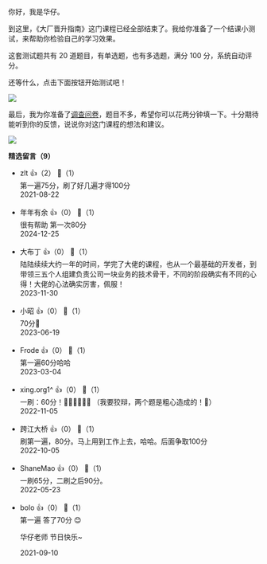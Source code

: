 你好，我是华仔。

到这里，《大厂晋升指南》这门课程已经全部结束了。我给你准备了一个结课小测试，来帮助你检验自己的学习效果。

这套测试题共有 20 道题目，有单选题，也有多选题，满分 100 分，系统自动评分。

还等什么，点击下面按钮开始测试吧！

[![](https://static001.geekbang.org/resource/image/28/a4/28d1be62669b4f3cc01c36466bf811a4.png?wh=1142%2A201)](http://time.geekbang.org/quiz/intro?act_id=369&exam_id=1059)

最后，我为你准备了[调查问卷](https://jinshuju.net/f/w77V00)，题目不多，希望你可以花两分钟填一下。十分期待能听到你的反馈，说说你对这门课程的想法和建议。

[![](https://static001.geekbang.org/resource/image/05/d4/05f2f7f105d18bfa5cb12c268d95e5d4.jpg?wh=1142%2A801)](https://jinshuju.net/f/w77V00)
<div><strong>精选留言（9）</strong></div><ul>
<li><span>zlt</span> 👍（2） 💬（1）<div>第一遍75分，刷了好几遍才得100分</div>2021-08-22</li><br/><li><span>年年有余</span> 👍（0） 💬（1）<div>很有帮助 第一次80分</div>2024-12-25</li><br/><li><span>大布丁</span> 👍（0） 💬（1）<div>陆陆续续大约一年的时间，学完了大佬的课程，也从一个最基础的开发者，到带领三五个人组建负责公司一块业务的技术骨干，不同的阶段确实有不同的心得！大佬的心法确实厉害，佩服！</div>2023-11-30</li><br/><li><span>小昭</span> 👍（0） 💬（1）<div>70分🧐</div>2023-06-19</li><br/><li><span>Frode</span> 👍（0） 💬（1）<div>第一遍60分哈哈</div>2023-03-04</li><br/><li><span>xing.org1^</span> 👍（0） 💬（1）<div>一刷：60分！🧎‍♂️🧎‍♂️🧎‍♂️
（我要狡辩，两个题是粗心造成的！🙈）</div>2022-11-05</li><br/><li><span>跨江大桥</span> 👍（0） 💬（1）<div>刷第一遍，80分。马上用到工作上去，哈哈。后面争取100分</div>2022-10-05</li><br/><li><span>ShaneMao</span> 👍（0） 💬（1）<div>一刷65分，二刷之后90分。 </div>2022-05-23</li><br/><li><span>bolo</span> 👍（0） 💬（1）<div>第一遍   答了70分 😊

华仔老师 节日快乐~</div>2021-09-10</li><br/>
</ul>